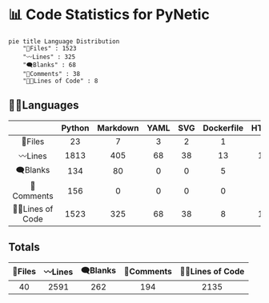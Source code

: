 



# 📊 Code Statistics for PyNetic
  
```mermaid  
pie title Language Distribution  
    "📝Files" : 1523  
    "〰️Lines" : 325  
    "🗨️Blanks" : 68  
    "🙈Comments" : 38  
    "👨‍💻Lines of Code" : 8  
```  

## 👨‍💻Languages

||Python|Markdown|YAML|SVG|Dockerfile|HTML|License|TOML|gitignore|
| :---: | :---: | :---: | :---: | :---: | :---: | :---: | :---: | :---: | :---: |
|📝Files|23|7|3|2|1|1|1|1|1|
|〰️Lines|1813|405|68|38|13|13|21|82|138|
|🗨️Blanks|134|80|0|0|5|0|4|12|27|
|🙈Comments|156|0|0|0|0|0|0|4|34|
|👨‍💻Lines of Code|1523|325|68|38|8|13|17|66|77|
  

## Totals

|📝Files|〰️Lines|🗨️Blanks|🙈Comments|👨‍💻Lines of Code|
| :---: | :---: | :---: | :---: | :---: |
|40|2591|262|194|2135|
  

